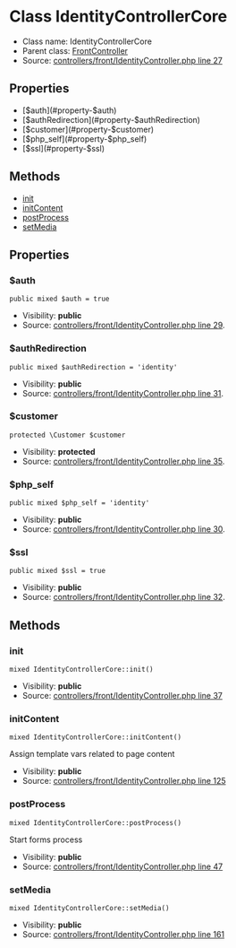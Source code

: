 Class IdentityControllerCore
=====================





* Class name: IdentityControllerCore
* Parent class: [FrontController](class.FrontControllerCore.md)
* Source: [controllers/front/IdentityController.php line 27](https://github.com/PrestaShop/PrestaShop/blob/1.6.1.1/controllers/front/IdentityController.php#L27)



Properties
----------

* [$auth](#property-$auth)
* [$authRedirection](#property-$authRedirection)
* [$customer](#property-$customer)
* [$php_self](#property-$php_self)
* [$ssl](#property-$ssl)

Methods
-------
* [init](#method-init)
* [initContent](#method-initContent)
* [postProcess](#method-postProcess)
* [setMedia](#method-setMedia)




Properties
----------


### <a name="property-$auth"></a>$auth

    public mixed $auth = true





* Visibility: **public**
* Source: [controllers/front/IdentityController.php line 29](https://github.com/PrestaShop/PrestaShop/blob/1.6.1.1/controllers/front/IdentityController.php#L29).


### <a name="property-$authRedirection"></a>$authRedirection

    public mixed $authRedirection = 'identity'





* Visibility: **public**
* Source: [controllers/front/IdentityController.php line 31](https://github.com/PrestaShop/PrestaShop/blob/1.6.1.1/controllers/front/IdentityController.php#L31).


### <a name="property-$customer"></a>$customer

    protected \Customer $customer





* Visibility: **protected**
* Source: [controllers/front/IdentityController.php line 35](https://github.com/PrestaShop/PrestaShop/blob/1.6.1.1/controllers/front/IdentityController.php#L35).


### <a name="property-$php_self"></a>$php_self

    public mixed $php_self = 'identity'





* Visibility: **public**
* Source: [controllers/front/IdentityController.php line 30](https://github.com/PrestaShop/PrestaShop/blob/1.6.1.1/controllers/front/IdentityController.php#L30).


### <a name="property-$ssl"></a>$ssl

    public mixed $ssl = true





* Visibility: **public**
* Source: [controllers/front/IdentityController.php line 32](https://github.com/PrestaShop/PrestaShop/blob/1.6.1.1/controllers/front/IdentityController.php#L32).


Methods
-------


### <a name="method-init"></a>init

    mixed IdentityControllerCore::init()





* Visibility: **public**
* Source: [controllers/front/IdentityController.php line 37](https://github.com/PrestaShop/PrestaShop/blob/1.6.1.1/controllers/front/IdentityController.php#L37)




### <a name="method-initContent"></a>initContent

    mixed IdentityControllerCore::initContent()

Assign template vars related to page content



* Visibility: **public**
* Source: [controllers/front/IdentityController.php line 125](https://github.com/PrestaShop/PrestaShop/blob/1.6.1.1/controllers/front/IdentityController.php#L125)




### <a name="method-postProcess"></a>postProcess

    mixed IdentityControllerCore::postProcess()

Start forms process



* Visibility: **public**
* Source: [controllers/front/IdentityController.php line 47](https://github.com/PrestaShop/PrestaShop/blob/1.6.1.1/controllers/front/IdentityController.php#L47)




### <a name="method-setMedia"></a>setMedia

    mixed IdentityControllerCore::setMedia()





* Visibility: **public**
* Source: [controllers/front/IdentityController.php line 161](https://github.com/PrestaShop/PrestaShop/blob/1.6.1.1/controllers/front/IdentityController.php#L161)



